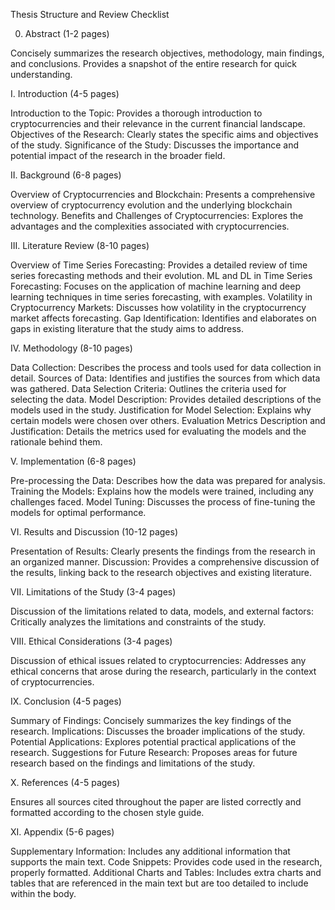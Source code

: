 Thesis Structure and Review Checklist

0. Abstract (1-2 pages)

Concisely summarizes the research objectives, methodology, main findings, and conclusions.
Provides a snapshot of the entire research for quick understanding.

I. Introduction (4-5 pages)

Introduction to the Topic: Provides a thorough introduction to cryptocurrencies and their relevance in the current financial landscape.
Objectives of the Research: Clearly states the specific aims and objectives of the study.
Significance of the Study: Discusses the importance and potential impact of the research in the broader field.

II. Background (6-8 pages)

Overview of Cryptocurrencies and Blockchain: Presents a comprehensive overview of cryptocurrency evolution and the underlying blockchain technology.
Benefits and Challenges of Cryptocurrencies: Explores the advantages and the complexities associated with cryptocurrencies.

III. Literature Review (8-10 pages)

Overview of Time Series Forecasting: Provides a detailed review of time series forecasting methods and their evolution.
ML and DL in Time Series Forecasting: Focuses on the application of machine learning and deep learning techniques in time series forecasting, with examples.
Volatility in Cryptocurrency Markets: Discusses how volatility in the cryptocurrency market affects forecasting.
Gap Identification: Identifies and elaborates on gaps in existing literature that the study aims to address.

IV. Methodology (8-10 pages)

Data Collection: Describes the process and tools used for data collection in detail.
Sources of Data: Identifies and justifies the sources from which data was gathered.
Data Selection Criteria: Outlines the criteria used for selecting the data.
Model Description: Provides detailed descriptions of the models used in the study.
Justification for Model Selection: Explains why certain models were chosen over others.
Evaluation Metrics Description and Justification: Details the metrics used for evaluating the models and the rationale behind them.

V. Implementation (6-8 pages)

Pre-processing the Data: Describes how the data was prepared for analysis.
Training the Models: Explains how the models were trained, including any challenges faced.
Model Tuning: Discusses the process of fine-tuning the models for optimal performance.

VI. Results and Discussion (10-12 pages)

Presentation of Results: Clearly presents the findings from the research in an organized manner.
Discussion: Provides a comprehensive discussion of the results, linking back to the research objectives and existing literature.

VII. Limitations of the Study (3-4 pages)

Discussion of the limitations related to data, models, and external factors: Critically analyzes the limitations and constraints of the study.

VIII. Ethical Considerations (3-4 pages)

Discussion of ethical issues related to cryptocurrencies: Addresses any ethical concerns that arose during the research, particularly in the context of cryptocurrencies.

IX. Conclusion (4-5 pages)

Summary of Findings: Concisely summarizes the key findings of the research.
Implications: Discusses the broader implications of the study.
Potential Applications: Explores potential practical applications of the research.
Suggestions for Future Research: Proposes areas for future research based on the findings and limitations of the study.

X. References (4-5 pages)

Ensures all sources cited throughout the paper are listed correctly and formatted according to the chosen style guide.

XI. Appendix (5-6 pages)

Supplementary Information: Includes any additional information that supports the main text.
Code Snippets: Provides code used in the research, properly formatted.
Additional Charts and Tables: Includes extra charts and tables that are referenced in the main text but are too detailed to include within the body.